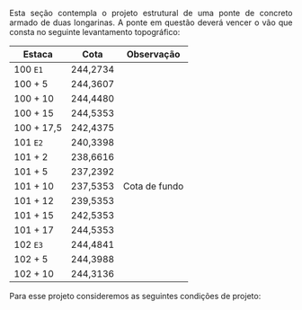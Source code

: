 <!-- ---
title: Ponte de concreto com 2 longarinas
layout: default
nav_order: 1
parent: Projeto exemplo
has_children: true
has_toc: true
--- -->

<p align = "justify">
  Esta seção contempla o projeto estrutural de uma ponte de concreto armado de duas longarinas. A ponte em questão deverá vencer o vão que consta no seguinte levantamento topográfico:
</p>

<table>
<thead>
  <tr>
    <th>Estaca</th>
    <th>Cota</th>
    <th>Observação</th>
  </tr>
</thead>
<tbody>
  <tr>
    <td>100 <code>E1</code></td>
    <td>244,2734</td>
    <td></td>
  </tr>
  <tr>
    <td>100 + 5</td>
    <td>244,3607</td>
    <td></td>
  </tr>
  <tr>
    <td>100 + 10</td>
    <td>244,4480</td>
    <td></td>
  </tr>
  <tr>
    <td>100 + 15</td>
    <td>244,5353</td>
    <td></td>
  </tr>
  <tr>
    <td>100 + 17,5</td>
    <td>242,4375</td>
    <td></td>
  </tr>
  <tr>
    <td>101 <code>E2</code></td>
    <td>240,3398</td>
    <td></td>
  </tr>
  <tr>
    <td>101 + 2</td>
    <td>238,6616</td>
    <td></td>
  </tr>
  <tr>
    <td>101 + 5</td>
    <td>237,2392</td>
    <td></td>
  </tr>
  <tr>
    <td>101 + 10</td>
    <td>237,5353</td>
    <td>Cota de fundo</td>
  </tr>
  <tr>
    <td>101 + 12</td>
    <td>239,5353</td>
    <td></td>
  </tr>
  <tr>
    <td>101 + 15</td>
    <td>242,5353</td>
    <td></td>
  </tr>
  <tr>
    <td>101 + 17</td>
    <td>244,5353</td>
    <td></td>
  </tr>
  <tr>
    <td>102 <code>E3</code></td>
    <td>244,4841</td>
    <td></td>
  </tr>
  <tr>
    <td>102 + 5</td>
    <td>244,3988</td>
    <td></td>
  </tr>
  <tr>
    <td>102 + 10</td>
    <td>244,3136</td>
    <td></td>
  </tr>
</tbody>
</table>

<p align = "justify">
  Para esse projeto consideremos as seguintes condições de projeto:
</p>